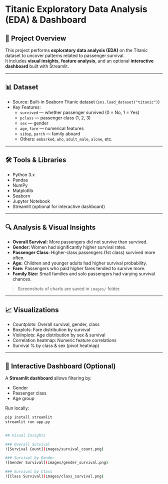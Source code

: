 # Titanic Exploratory Data Analysis (EDA) & Dashboard

## 📌 Project Overview
This project performs **exploratory data analysis (EDA)** on the Titanic dataset to uncover patterns related to passenger survival.  
It includes **visual insights**, **feature analysis**, and an optional **interactive dashboard** built with Streamlit.

---

## 📊 Dataset
- Source: Built-in Seaborn Titanic dataset (`sns.load_dataset("titanic")`)  
- Key Features:
  - `survived` — whether passenger survived (0 = No, 1 = Yes)
  - `pclass` — passenger class (1, 2, 3)
  - `sex` — gender
  - `age`, `fare` — numerical features
  - `sibsp`, `parch` — family aboard
  - Others: `embarked`, `who`, `adult_male`, `alone`, etc.

---

## 🛠️ Tools & Libraries
- Python 3.x
- Pandas
- NumPy
- Matplotlib
- Seaborn
- Jupyter Notebook
- Streamlit (optional for interactive dashboard)

---

## 🔍 Analysis & Visual Insights
- **Overall Survival:** More passengers did not survive than survived.  
- **Gender:** Women had significantly higher survival rates.  
- **Passenger Class:** Higher-class passengers (1st class) survived more often.  
- **Age:** Children and younger adults had higher survival probability.  
- **Fare:** Passengers who paid higher fares tended to survive more.  
- **Family Size:** Small families and solo passengers had varying survival chances.

> Screenshots of charts are saved in `images/` folder.  

---

## 📈 Visualizations
- Countplots: Overall survival, gender, class  
- Boxplots: Fare distribution by survival  
- Violinplots: Age distribution by sex & survival  
- Correlation heatmap: Numeric feature correlations  
- Survival % by class & sex (pivot heatmap)  

---

## 🚀 Interactive Dashboard (Optional)
A **Streamlit dashboard** allows filtering by:
- Gender
- Passenger class
- Age group

Run locally:
```bash
pip install streamlit
streamlit run app.py


## Visual Insights

### Overall Survival
![Survival Count](images/survival_count.png)

### Survival by Gender
![Gender Survival](images/gender_survival.png)

### Survival by Class
![Class Survival](images/class_survival.png)
